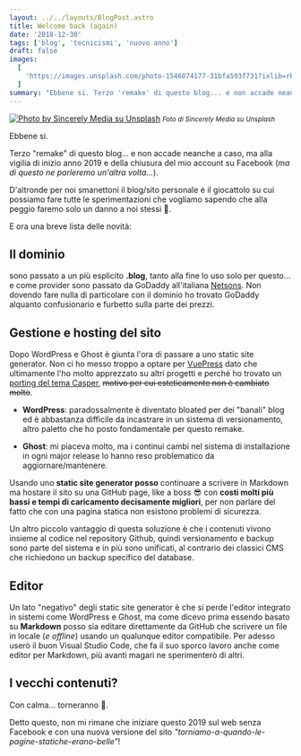 ```yaml
---
layout: ../../layouts/BlogPost.astro
title: Welcome back (again)
date: '2018-12-30'
tags: ['blog', 'tecnicismi', 'nuovo anno']
draft: false
images:
  [
    'https://images.unsplash.com/photo-1546074177-31bfa593f731?ixlib=rb-1.2.1&ixid=eyJhcHBfaWQiOjEyMDd9&auto=format&fit=crop&w=1200&q=80',
  ]
summary: "Ebbene si. Terzo 'remake' di questo blog... e non accade neanche a caso, ma alla vigilia di inizio anno 2019 e della chiusura del mio account su Facebook (ma di questo ne parleremo un'altra volta...)."
---
```


[![Photo by Sincerely Media su Unsplash](https://images.unsplash.com/photo-1546074177-31bfa593f731?ixlib=rb-1.2.1&ixid=eyJhcHBfaWQiOjEyMDd9&auto=format&fit=crop&w=2767&q=80)](https://unsplash.com/@sincerelymedia) <small>_Foto di Sincerely Media su Unsplash_</small>

Ebbene si.

Terzo "remake" di questo blog... e non accade neanche a caso, ma alla vigilia di inizio anno 2019 e della chiusura del mio account su Facebook (_ma di questo ne parleremo un'altra volta..._).

D'altronde per noi smanettoni il blog/sito personale è il giocattolo su cui possiamo fare tutte le sperimentazioni che vogliamo sapendo che alla peggio faremo solo un danno a noi stessi 🤣.

E ora una breve lista delle novità:

## Il dominio

sono passato a un più esplicito **.blog**, tanto alla fine lo uso solo per questo... e come provider sono passato da GoDaddy all'italiana [Netsons](https://www.netsons.com/). Non dovendo fare nulla di particolare con il dominio ho trovato GoDaddy alquanto confusionario e furbetto sulla parte dei prezzi.

## Gestione e hosting del sito

Dopo WordPress e Ghost è giunta l'ora di passare a uno static site generator. Non ci ho messo troppo a optare per [VuePress](https://vuepress.vuejs.org/) dato che ultimamente l'ho molto apprezzato su altri progetti e perché ho trovato un [porting del tema Casper](https://github.com/alexander-heimbuch/vuepress-theme-casper), <del>motivo per cui esteticamente non è cambiato molto</del>.

- **WordPress**: paradossalmente è diventato bloated per dei "banali" blog ed è abbastanza difficile da incastrare in un sistema di versionamento, altro paletto che ho posto fondamentale per questo remake.

- **Ghost**: mi piaceva molto, ma i continui cambi nel sistema di installazione in ogni major release lo hanno reso problematico da aggiornare/mantenere.

Usando uno **static site generator posso** continuare a scrivere in Markdown ma hostare il sito su una GitHub page, like a boss 😎 con **costi molti più bassi e tempi di caricamento decisamente migliori**, per non parlare del fatto che con una pagina statica non esistono problemi di sicurezza.

Un altro piccolo vantaggio di questa soluzione è che i contenuti vivono insieme al codice nel repository Github, quindi versionamento e backup sono parte del sistema e in più sono unificati, al contrario dei classici CMS che richiedono un backup specifico del database.

## Editor

Un lato "negativo" degli static site generator è che si perde l'editor integrato in sistemi come WordPress e Ghost, ma come dicevo prima essendo basato su **Markdown** posso sia editare direttamente da GitHub che scrivere un file in locale (_e offline_) usando un qualunque editor compatibile. Per adesso userò il buon Visual Studio Code, che fa il suo sporco lavoro anche come editor per Markdown, più avanti magari ne sperimenterò di altri.

## I vecchi contenuti?

Con calma... torneranno 🤣.

Detto questo, non mi rimane che iniziare questo 2019 sul web senza Facebook e con una nuova versione del sito _"torniamo-a-quando-le-pagine-statiche-erano-belle"_!
